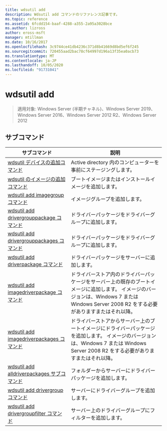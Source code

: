 ```yaml
---
title: wdsutil add
description: Wdsutil add コマンドのリファレンス記事です。
ms.topic: reference
ms.assetid: 6fcdd154-baaf-4288-a355-2a95a3028bce
ms.author: lizross
author: eross-msft
manager: mtillman
ms.date: 10/16/2017
ms.openlocfilehash: 3c9744ce41db4236c371d8b41669d8bd5ef6f245
ms.sourcegitcommit: 720455aad2bac78cf64997d196a13f35ea0acb73
ms.translationtype: MT
ms.contentlocale: ja-JP
ms.lasthandoff: 10/05/2020
ms.locfileid: "91731041"
---
```

# <a name="wdsutil-add"></a>wdsutil add

> 適用対象: Windows Server (半期チャネル)、Windows Server 2019、Windows Server 2016、Windows Server 2012 R2、Windows Server 2012

## <a name="subcommands"></a>サブコマンド
|サブコマンド|説明|
|-------|--------|
|[wdsutil デバイスの追加コマンド](wdsutil-add-device.md)|Active directory 内のコンピューターを事前にステージングします。|
|[wdsutil のイメージの追加コマンド](wdsutil-add-image.md)|ブートイメージまたはインストールイメージを追加します。|
|[wdsutil add imagegroup コマンド](wdsutil-add-imagegroup.md)|イメージグループを追加します。|
|[wdsutil add drivergrouppackage コマンド](wdsutil-add-drivergrouppackage.md)|ドライバーパッケージをドライバーグループに追加します。|
|[wdsutil add drivergrouppackages コマンド](wdsutil-add-drivergrouppackages.md)|ドライバーパッケージをドライバーグループに追加します。|
|[wdsutil add driverpackage コマンド](wdsutil-add-driverpackage.md)|ドライバーパッケージをサーバーに追加します。|
|[wdsutil add imagedriverpackage コマンド](wdsutil-add-imagedriverpackage.md)|ドライバーストア内のドライバーパッケージをサーバー上の既存のブートイメージに追加します。 イメージのバージョンは、Windows 7 または Windows Server 2008 R2 をする必要がありますまたはそれ以降。|
|[wdsutil add imagedriverpackages コマンド](wdsutil-add-imagedriverpackages.md)|ドライバーストアからサーバー上のブートイメージにドライバーパッケージを追加します。 イメージのバージョンは、Windows 7 または Windows Server 2008 R2 をする必要がありますまたはそれ以降。|
|[wdsutil add alldriverpackages サブコマンド](wdsutil-add-alldriverpackages.md)|フォルダーからサーバーにドライバーパッケージを追加します。|
|[wdsutil add drivergroup コマンド](wdsutil-add-drivergroup.md)|サーバーにドライバーグループを追加します。|
|[wdsutil add drivergroupfilter コマンド](wdsutil-add-drivergroupfilter.md)|サーバー上のドライバーグループにフィルターを追加します。|
